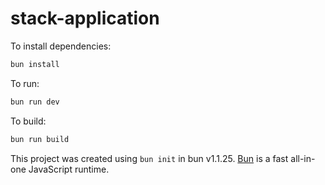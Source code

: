 # stack-application

To install dependencies:

```bash
bun install
```

To run:

```bash
bun run dev
```

To build:

```bash
bun run build
```


This project was created using `bun init` in bun v1.1.25. [Bun](https://bun.sh) is a fast all-in-one JavaScript runtime.

